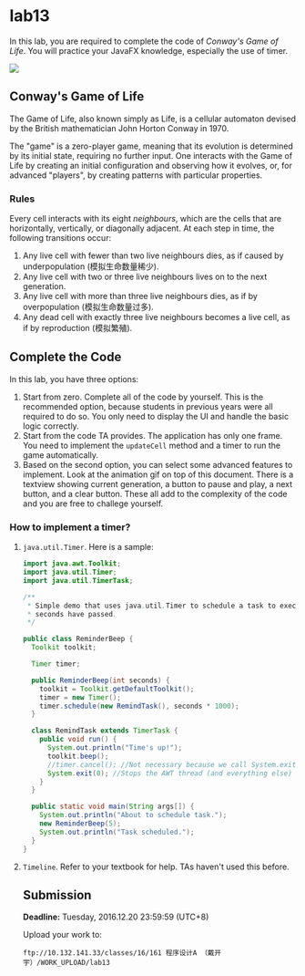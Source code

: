# lab13

In this lab, you are required to complete the code of *Conway's Game of Life*. You will practice your JavaFX knowledge, especially the use of timer.

![](https://github.com/yuanchuan/game-of-life/raw/master/screencast/demo3.gif)

## Conway's Game of Life

The Game of Life, also known simply as Life, is a cellular automaton devised by the British mathematician John Horton Conway in 1970.

The "game" is a zero-player game, meaning that its evolution is determined by its initial state, requiring no further input. One interacts with the Game of Life by creating an initial configuration and observing how it evolves, or, for advanced "players", by creating patterns with particular properties.

### Rules

Every cell interacts with its eight *neighbours*, which are the cells that are horizontally, vertically, or diagonally adjacent. At each step in time, the following transitions occur:

1. Any live cell with fewer than two live neighbours dies, as if caused by underpopulation (模拟生命数量稀少).
2. Any live cell with two or three live neighbours lives on to the next generation.
3. Any live cell with more than three live neighbours dies, as if by overpopulation (模拟生命数量过多).
4. Any dead cell with exactly three live neighbours becomes a live cell, as if by reproduction (模拟繁殖).

## Complete the Code

In this lab, you have three options:

1. Start from zero. Complete all of the code by yourself. This is the recommended option, because students in previous years were all required to do so. You only need to display the UI and handle the basic logic correctly.
2. Start from the code TA provides. The application has only one frame. You need to implement the `updateCell` method and a timer to run the game automatically.
3. Based on the second option, you can select some advanced features to implement. Look at the animation gif on top of this document. There is a textview showing current generation, a button to pause and play, a next button, and a clear button. These all add to the complexity of the code and you are free to challege yourself.

### How to implement a timer?

1. `java.util.Timer`. Here is a sample:


   ```java
   import java.awt.Toolkit;
   import java.util.Timer;
   import java.util.TimerTask;

   /**
    * Simple demo that uses java.util.Timer to schedule a task to execute once 5
    * seconds have passed.
    */

   public class ReminderBeep {
     Toolkit toolkit;

     Timer timer;

     public ReminderBeep(int seconds) {
       toolkit = Toolkit.getDefaultToolkit();
       timer = new Timer();
       timer.schedule(new RemindTask(), seconds * 1000);
     }

     class RemindTask extends TimerTask {
       public void run() {
         System.out.println("Time's up!");
         toolkit.beep();
         //timer.cancel(); //Not necessary because we call System.exit
         System.exit(0); //Stops the AWT thread (and everything else)
       }
     }

     public static void main(String args[]) {
       System.out.println("About to schedule task.");
       new ReminderBeep(5);
       System.out.println("Task scheduled.");
     }
   }
   ```


2. `Timeline`. Refer to your textbook for help. TAs haven't used this before.


   ## Submission

   **Deadline:** Tuesday, 2016.12.20 23:59:59 (UTC+8)

   Upload your work to:

   ```
   ftp://10.132.141.33/classes/16/161 程序设计A （戴开宇）/WORK_UPLOAD/lab13
   ```
